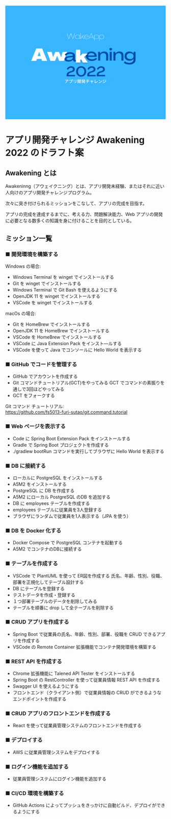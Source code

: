 ![Awakening 2022](./images/awk.png)
# アプリ開発チャレンジ Awakening 2022 のドラフト案

## Awakening とは

Awakeninng（アウェイクニング）とは、アプリ開発未経験、またはそれに近い人向けのアプリ開発チャレンジプログラム。

次々に突き付けられるミッションをこなして、アプリの完成を目指す。

アプリの完成を達成するまでに、考える力、問題解決能力、Web アプリの開発に必要となる数多くの知識を身に付けることを目的としている。

## ミッション一覧

### ■ 開発環境を構築する

Windows の場合:
- Windows Terminal を winget でインストールする
- Git を winget でインストールする
- Windows Terminal で Git Bash を使えるようにする
- OpenJDK 11 を winget でインストールする
- VSCode を winget でインストールする

macOs の場合:
- Git を HomeBrew でインストールする
- OpenJDK 11 を HomeBrew でインストールする
- VSCode を HomeBrew でインストールする
- VSCode に Java Extension Pack をインスト―ルする
- VSCode を使って Java でコンソールに Hello World を表示する

### ■ GitHub でコードを管理する

- GitHub でアカウントを作成する
- Git コマンドチュートリアル(GCT)をやってみる
GCT でコマンドの素振りを通しで3回ほどやってみる
- GCT をフォークする

Git コマンド チュートリアル:  
https://github.com/fs5013-furi-sutao/git.command.tutorial

### ■ Web ページを表示する

- Code に Spring Boot Extension Pack をインストールする
- Gradle で Spring Boot プロジェクトを作成する
- ./gradlew bootRun コマンドを実行してブラウザに Hello World を表示する

### ■ DB に接続する

- ローカルに PostgreSQL をインストールする
- A5M2 をインストールする
- PostgreSQL に DB を作成する
- A5M2 にローカル PostgreSQL のDB を追加する
- DB に employees テーブルを作成する
- employees テーブルに従業員を3人登録する
- ブラウザにランダムで従業員を1人表示する（JPA を使う）

### ■ DB を Docker 化する

- Docker Compose で PostgreSQL コンテナを起動する
- A5M2 でコンテナのDBに接続する

### ■ テーブルを作成する

- VSCode で PlantUML を使って ER図を作成する
 氏名、年齢、性別、役職、部署を正規化してテーブル設計する
- DB にテーブルを登録する
- テストデータを作成・登録する
- １つ部署テーブルのデータを削除してみる
- テーブルを順番に drop して全テーブルを削除する

### ■ CRUD アプリを作成する

- Spring Boot で従業員の氏名、年齢、性別、部署、役職を CRUD できるアプリを作成する
- VSCode の Remote Container 拡張機能でコンテナ開発環境を構築する

### ■ REST API を作成する

- Chrome 拡張機能に Talened API Tester をインストールする
- Spring Boot の RestController を使って従業員情報 REST API を作成する
- Swagger UI を使えるようにする
- フロントエンド（クライアント側）で従業員情報の CRUD ができるようなエンドポイントを作成する

### ■ CRUD アプリのフロントエンドを作成する

- React を使って従業員管理システムのフロントエンドを作成する

### ■ デプロイする

- AWS に従業員管理システムをデプロイする

### ■ ログイン機能を追加する

- 従業員管理システムにログイン機能を追加する

### ■ CI/CD 環境を構築する

- GitHub Actions によってプッシュをきっかけに自動ビルド、デプロイができるようにする 
